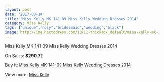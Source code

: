 ```yaml
---
layout: post
date: '2017-08-10'
title: "Miss Kelly MK 141-09 Miss Kelly Wedding Dresses 2014"
category: Miss Kelly
tags: ["unique","rosy","bridesmaid","wedding","black"]
image: http://img.hectodress.com/13711-thickbox_default/miss-kelly-mk-141-09-miss-kelly-wedding-dresses-2014.jpg
---
```

Miss Kelly MK 141-09 Miss Kelly Wedding Dresses 2014

On Sales: **$290.72**
<a href="https://www.hectodress.com/miss-kelly/6649-miss-kelly-mk-141-09-miss-kelly-wedding-dresses-2014.html"><amp-img layout="responsive" width="600" height="600" src="//img.hectodress.com/13711-thickbox_default/miss-kelly-mk-141-09-miss-kelly-wedding-dresses-2014.jpg" alt="Miss Kelly MK 141-09 Miss Kelly Wedding Dresses 2014 0" /></a>
<a href="https://www.hectodress.com/miss-kelly/6649-miss-kelly-mk-141-09-miss-kelly-wedding-dresses-2014.html"><amp-img layout="responsive" width="600" height="600" src="//img.hectodress.com/13712-thickbox_default/miss-kelly-mk-141-09-miss-kelly-wedding-dresses-2014.jpg" alt="Miss Kelly MK 141-09 Miss Kelly Wedding Dresses 2014 1" /></a>

Buy it: [Miss Kelly MK 141-09 Miss Kelly Wedding Dresses 2014](https://www.hectodress.com/miss-kelly/6649-miss-kelly-mk-141-09-miss-kelly-wedding-dresses-2014.html "Miss Kelly MK 141-09 Miss Kelly Wedding Dresses 2014")

View more: [Miss Kelly](https://www.hectodress.com/115-miss-kelly "Miss Kelly")